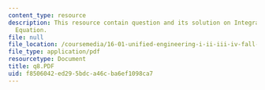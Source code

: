 ```yaml
---
content_type: resource
description: This resource contain question and its solution on Integral Momentum
  Equation.
file: null
file_location: /coursemedia/16-01-unified-engineering-i-ii-iii-iv-fall-2005-spring-2006/f8506042ed295bdca46cba6ef1098ca7_q8.PDF
file_type: application/pdf
resourcetype: Document
title: q8.PDF
uid: f8506042-ed29-5bdc-a46c-ba6ef1098ca7
---
```


